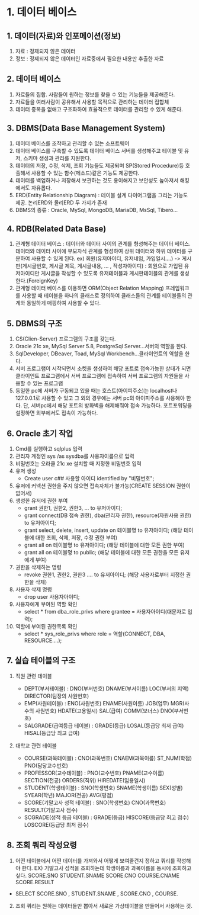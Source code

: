 # 1. 데이터 베이스
## 1. 데이터(자료)와 인포메이션(정보)
1. 자료 : 정제되지 않은 데이터
2. 정보 : 정제되지 않은 데이터인 자료중에서 필요한 내용만 추출한 자료

## 2. 데이터 베이스
1. 자료들의 집합. 사람들이 원하는 정보를 찾을 수 있는 기능들을 제공해준다.
2. 자료들을 여러사람이 공유해서 사용할 목적으로 관리하는 데이터 집합체
3. 데이터 중복을 없애고 구조화하여 효율적으로 데이터를 관리할 수 있게 해준다.

## 3. DBMS(Data Base Management System)
1. 데이터 베이스를 조작하고 관리할 수 있는 소프트웨어
2. 데이터 베이스를 구축할 수 있도록 데이터 베이스 서버를 생성해주고 테이블 및 유저, 스키마 생성과 관리를 지원한다.
3. 데이터의 저장, 수정, 삭제, 조회 기능들도 제공되며 SP(Stored Procedure)등 호출해서 사용할 수 있는 함수(메소드)같은 기능도 제공한다.
4. 데이터를 백업하거나 저장해서 보관하는 것도 용이해지고 보안성도 높아져서 해킹에서도 자유롭다.
5. ERD(Entity Relationship Diagram) : 테이블 설계 다이어그램을 그리는 기능도 제공. 논리ERD와 물리ERD 두 가지가 존재 
6. DBMS의 종류 : Oracle, MySql, MongoDB, MariaDB, MsSql, Tibero...

## 4. RDB(Related Data Base)
1. 관계형 데이터 베이스 : 데이터와 데이터 사이의 관계를 형성해주는 데이터 베이스. 데이터와 데이터 사이에 부모자식 관계를 형성하여 상위 데이터와 하위 데이터를 구분하여 사용할 수 있게 된다.
ex) 회원(유저아이디, 유저네임, 가입일시....) -> 게시판(게시글번호, 게시글 제목, 게시글내용, ... , 작성자아이디) : 회원으로 가입된 유저아이디만 게시글을 작성할 수 있도록 유저테이블과 게시판테이블의 관계를 생성한다.(ForeignKey)
2. 관계형 데이터 베이스를 이용하면 ORM(Object Relation Mapping) 프레임워크를 사용할 때 테이블을 하나의 클래스로 정의하여 클래스들의 관계를 테이블들의 관계와 동일하게 매핑하여 사용할 수 있다.

## 5. DBMS의 구조
1. CS(Clien-Server) 프로그램의 구조를 갖는다.
2. Oracle 21c xe, MySql Server 5.8, PostgreSql Server...서버의 역할을 한다.
3. SqlDeveloper, DBeaver, Toad, MySql Workbench...클라이언트의 역할을 한다.
4. 서버 프로그램이 시작되면서 소켓을 생성하여 해당 포트로 접속가능한 상태가 되면 클라이언트 프로그램에서 서버 프로그램에 접속하여 서버 프로그램의 자원들을 사용할 수 있는 프로그램
5. 동일한 pc에 서버가 구동되고 있을 때는 호스트(아이피주소)는 localhost나 127.0.0.1로 사용할 수 있고 그 외의 경우에는 서버 pc의 아이피주소를 사용해야 한다. 단, 서버pc에서 해당 포트의 방화벽을 해제해줘야 접속 가능하다. 포트포워딩을 설정하면 외부에서도 접속이 가능하다.

## 6. Oracle 초기 작업
1. Cmd를 실행하고 sqlplus 입력
2. 관리자 계정인 sys /as sysdba를 사용자이름으로 입력
3. 비밀번호는 오라클 21c xe 설치할 때 지정한 비밀번호 입력
4. 유저 생성
    - Create user c## 사용할 아이디 identified by "비밀번호";
5. 유저에 커넥션 권한을 주지 않으면 접속자체가 불가능(CREATE SESSION 권한이 없어서)
6. 생성한 유저에 권한 부여
    - grant 권한1, 권한2, 권한3, ... to 유저아이디;
    - grant connect(DB 접속 권한), dba(관리자 권한), resource(자원사용 권한) to 유저아이디;
    - grant select, delete, insert, update on 테이블명 to 유저아이디; (해당 테이블에 대한 조회, 삭제, 저장, 수정 권한 부여)
    - grant all on 테이블명 to 유저아이디; (해당 테이블에 대한 모든 권한 부여)
    - grant all on 테이블명 to public; (해당 테이블에 대한 모든 권한을 모든 유저에게 부여)
7. 권한을 삭제하는 명령
    - revoke 권한1, 권한2, 권한3 .... to 유저아이디; (해당 사용자로부터 지정한 권한을 삭제)
8. 사용자 삭제 명령
    - drop user 사용자아이디;
9. 사용자에게 부여된 역할 확인
    - select * from dba_role_privs
      where grantee = 사용자아이디(대문자로 입력);
10. 역할에 부여된 권한목록 확인
    - select * sys_role_privs
      where role = 역할(CONNECT, DBA, RESOURCE....);

## 7. 실습 테이블의 구조
1. 직원 관련 테이블
    - DEPT(부서테이블) : DNO(부서번호)
                        DNAME(부서이름)
                        LOC(부서의 지역)
                        DIRECTOR(팀장의 사원번호)
    - EMP(사원테이블) : ENO(사원번호)
                       ENAME(사원이름)
                       JOB(업무)
                       MGR(사수의 사원번호)
                       HDATE(고용일시)
                       SAL(급여)
                       COMM(보너스)
                       DNO(부서번호)
    - SALGRADE(급여등급 테이블) : GRADE(등급)
                                 LOSAL(등급당 최저 급여)
                                 HISAL(등급당 최고 급여)

2. 대학교 관련 테이블
    - COURSE(과목테이블) : CNO(과목번호)
                          CNAEM(과목이름)
                          ST_NUM(학점)
                          PNO(담당교수번호)
    - PROFESSOR(교수테이블) : PNO(교수번호)
                             PNAME(교수이름)
                             SECTION(전공)
                             ORDERS(직위)
                             HIREDATE(임용일시)
    - STUDENT(학생테이블) : SNO(학생번호)
                           SNAME(학생이름)
                           SEX(성별)
                           SYEAR(학년)
                           MAJOR(전공)
                           AVG(평점)
    - SCORE(기말고사 성적 테이블) : SNO(학생번호)
                                   CNO(과목번호)
                                   RESULT(기말고사 점수)
    - SCGRADE(성적 등급 테이블) : GRADE(등급)
                                 HISCORE(등급당 최고 점수)
                                 LOSCORE(등급당 최저 점수)
## 8. 조회 쿼리 작성요령
1. 어떤 테이블에서 어떤 데이터를 가져와서 어떻게 보여줄건지 정하고 쿼리를 작성해야 한다.
EX) 기말고사 성적을 조회하는데 학생이름과 과목이름을 동시에 조회하고 싶다. SCORE.SNO  STUDENT.SNAME  SCORE.CNO  COURSE.CNAME  SCORE.RESULT
- SELECT SCORE.SNO
        , STUDENT.SNAME
        , SCORE.CNO
        , COURSE.
2. 조회 쿼리는 원하는 데이터들만 뽑아서 새로운 가상테이블을 만들어서 사용하는 것.

